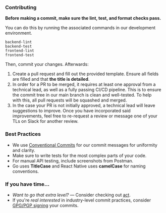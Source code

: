 ### Contributing

**Before making a commit, make sure the lint, test, and format checks pass.**

You can do this by running the associated commands in our development environment.

```shell
backend-lint
backend-test
frontend-lint
frontend-test
```

Then, commit your changes. Afterwards:

1. Create a pull request and fill out the provided template. Ensure all fields are filled and that **the title is detailed**.
2. In order for a PR to be merged, it requires at least one approval from a technical lead, as well as a fully passing CI/CD pipeline. This is to ensure the commit tree in our main branch is clean and well-tested. To help with this, all pull requests will be squashed and merged.
3. In the case your PR is not initially approved, a technical lead will leave suggestions to improve. Once you have incorporated said improvements, feel free to re-request a review or message one of your TLs on Slack for another review.

### Best Practices

- We use [Conventional Commits](https://www.conventionalcommits.org/en/v1.0.0/) for our commit messages for uniformity and clarity.
- Make sure to write tests for the most complex parts of your code.
- For manual API testing, include screenshots from Postman.
- Go uses **TitleCase** and React Native uses **camelCase** for naming conventions.

### If you have time...

- _Want to go that extra level?_ — Consider checking out [act](https://github.com/nektos/act).
- If you're _real interested_ in industry-level commit practices, consider [GPG/PGP signing](https://docs.github.com/en/authentication/managing-commit-signature-verification/signing-commits) your commits.
